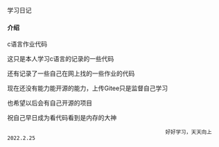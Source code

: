 学习日记


#### 介绍
c语言作业代码

这只是本人学习c语言的记录的一些代码

还有记录了一些自己在网上找的一些作业的代码

现在还没有能力能开源的能力，上传Gitee只是监督自己学习

也希望以后会有自己开源的项目

祝自己早日成为看代码看到是内存的大神


                                                       好好学习，天天向上2022.2.25
